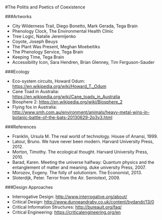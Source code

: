 #The Politis and Poetics of Coexistence

###Artworks
* City Wilderness Trail, Diego Bonetto, Mark Gerada, Tega Brain
* Phenology Clock, The Environmental Health Clinic
* Tree Logic, Natalie Jeremijenko
* Coyote, Joseph Beuys
* The Plant Was Present, Meghan Moebeitiks
* The Phenology Service, Tega Brain 
* Keeping Time, Tega Brain
* Accessibility Icon, Sara Hendren, Brian Glenney, Tim Ferguson-Sauder

###Ecology
* Eco-system circuits, Howard Odum: https://en.wikipedia.org/wiki/Howard_T._Odum
* Cane Toad in Australia: https://en.wikipedia.org/wiki/Cane_toads_in_Australia
* Biosphere 2: https://en.wikipedia.org/wiki/Biosphere_2
* Flying fox in Australia: http://www.smh.com.au/environment/animals/heavy-metal-wins-in-botanic-battle-of-the-bats-20130629-2p3v3.html

###References
* Franklin, Ursula M. The real world of technology. House of Anansi, 1999.
* Latour, Bruno. We have never been modern. Harvard University Press, 2012. 
* Morton, Timothy. The ecological thought. Harvard University Press, 2010.
* Barad, Karen. Meeting the universe halfway: Quantum physics and the entanglement of matter and meaning. duke university Press, 2007.
* Morozov, Evgeny. The folly of solutionism. The Economist, 2013.
* Sloterdijk, Peter. Terror from the Air. Semiotext, 2009.

###Design Approaches
* Interrogative Design: http://www.interrogative.org/about/
* Critical Design: http://www.dunneandraby.co.uk/content/bydandr/13/0 
* Critical Information Structures: http://bureauit.org/faq/
* Critical Engineering: https://criticalengineering.org/en
